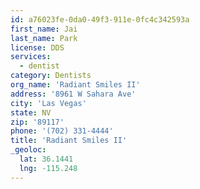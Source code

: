 ```yaml
---
id: a76023fe-0da0-49f3-911e-0fc4c342593a
first_name: Jai
last_name: Park
license: DDS
services:
  - dentist
category: Dentists
org_name: 'Radiant Smiles II'
address: '8961 W Sahara Ave'
city: 'Las Vegas'
state: NV
zip: '89117'
phone: '(702) 331-4444'
title: 'Radiant Smiles II'
_geoloc:
  lat: 36.1441
  lng: -115.248
---
```

